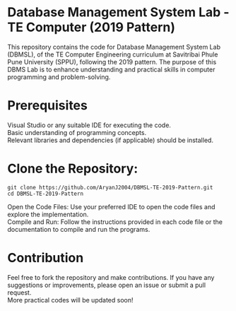 # Database Management System Lab - TE Computer (2019 Pattern)

This repository contains the code for Database Management System Lab (DBMSL), of the TE Computer Engineering curriculum at Savitribai Phule Pune University (SPPU), following the 2019 pattern. The purpose of this DBMS Lab is to enhance understanding and practical skills in computer programming and problem-solving.

# Prerequisites
Visual Studio or any suitable IDE for executing the code. <br>
Basic understanding of programming concepts. <br>
Relevant libraries and dependencies (if applicable) should be installed.

# Clone the Repository:
```
git clone https://github.com/AryanJ2004/DBMSL-TE-2019-Pattern.git
cd DBMSL-TE-2019-Pattern
```
Open the Code Files: Use your preferred IDE to open the code files and explore the implementation. <br>
Compile and Run: Follow the instructions provided in each code file or the documentation to compile and run the programs.

# Contribution
Feel free to fork the repository and make contributions. If you have any suggestions or improvements, please open an issue or submit a pull request. <br>More practical codes will be updated soon!
